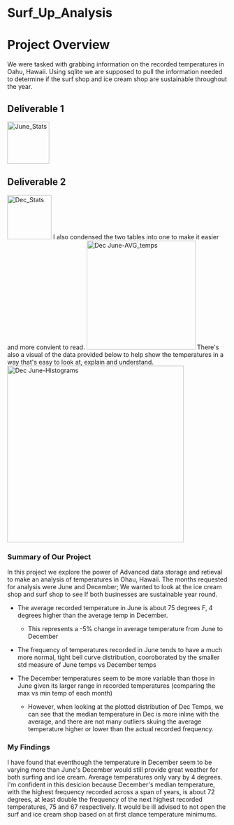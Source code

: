 # Surf_Up_Analysis
# Project Overview
We were tasked with grabbing information on the recorded temperatures in Oahu, Hawaii. Using sqlite we are supposed to pull the information needed to determine if the surf shop and ice cream shop are sustainable throughout the year.

## Deliverable 1
<img width="96" alt="June_Stats" src="https://user-images.githubusercontent.com/91299736/143786626-f9e75688-6dcd-4d3d-8a1f-85db8147327e.PNG">

## Deliverable 2
<img width="101" alt="Dec_Stats" src="https://user-images.githubusercontent.com/91299736/143786615-918be66d-17aa-4bfc-847f-ddf8d88b587f.PNG">
I also condensed the two tables into one to make it easier and more convient to read.
<img width="249" alt="Dec June-AVG_temps" src="https://user-images.githubusercontent.com/91299736/143786671-6e85cf2c-db33-4320-abae-bb18b862627a.PNG">
There's also a visual of the data provided below to help show the temperatures in a way that's easy to look at, explain and understand.
<img width="404" alt="Dec June-Histograms" src="https://user-images.githubusercontent.com/91299736/143786709-80a253f9-8a90-4601-a723-2f066a2a6c61.PNG">

### Summary of Our Project
In this project we explore the power of Advanced data storage and retieval to make an analysis of temperatures in Ohau, Hawaii. The months requested for analysis were June and December; We wanted to look at the ice cream shop and surf shop to see If both businesses are sustainable year round.

* The average recorded temperature in June is about 75 degrees F, 4 degrees higher than the average temp in December.
  * This represents a -5% change in average temperature from June to December

* The frequency of temperatures recorded in June tends to have a much more normal, tight bell curve distribution, cooroborated by the smaller std measure of June temps vs December temps

* The December temperatures seem to be more variable than those in June given its larger range in recorded temperatures (comparing the max vs min temp of each month)
  * However, when looking at the plotted distribution of Dec Temps, we can see that the median temperature in Dec is more inline with the average, and there are not many outliers skuing the average temperature higher or lower than the actual recorded frequency.
### My Findings
I have found that eventhough the temperature in December seem to be varying more than June's December would still provide great weather for both surfing and ice cream. Average temperatures only vary by 4 degrees. I'm confident in this desicion because December's median temperature, with the highest frequency recorded across a span of years, is about 72 degrees, at least double the frequency of the next highest recorded temperatures, 75 and 67 respectively. It would be ill advised to not open the surf and ice cream shop based on at first clance temperature minimums.
